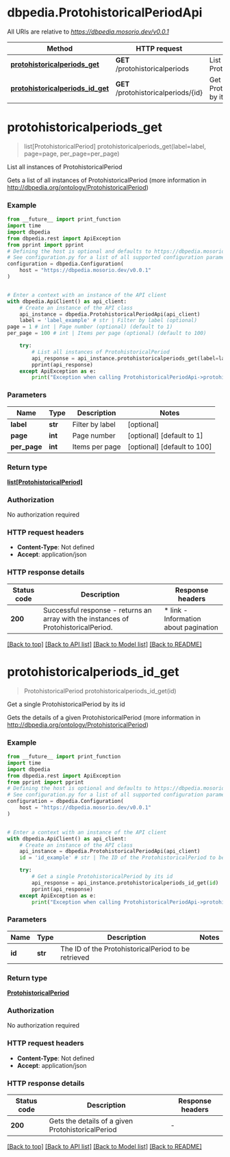 # dbpedia.ProtohistoricalPeriodApi

All URIs are relative to *https://dbpedia.mosorio.dev/v0.0.1*

Method | HTTP request | Description
------------- | ------------- | -------------
[**protohistoricalperiods_get**](ProtohistoricalPeriodApi.md#protohistoricalperiods_get) | **GET** /protohistoricalperiods | List all instances of ProtohistoricalPeriod
[**protohistoricalperiods_id_get**](ProtohistoricalPeriodApi.md#protohistoricalperiods_id_get) | **GET** /protohistoricalperiods/{id} | Get a single ProtohistoricalPeriod by its id


# **protohistoricalperiods_get**
> list[ProtohistoricalPeriod] protohistoricalperiods_get(label=label, page=page, per_page=per_page)

List all instances of ProtohistoricalPeriod

Gets a list of all instances of ProtohistoricalPeriod (more information in http://dbpedia.org/ontology/ProtohistoricalPeriod)

### Example

```python
from __future__ import print_function
import time
import dbpedia
from dbpedia.rest import ApiException
from pprint import pprint
# Defining the host is optional and defaults to https://dbpedia.mosorio.dev/v0.0.1
# See configuration.py for a list of all supported configuration parameters.
configuration = dbpedia.Configuration(
    host = "https://dbpedia.mosorio.dev/v0.0.1"
)


# Enter a context with an instance of the API client
with dbpedia.ApiClient() as api_client:
    # Create an instance of the API class
    api_instance = dbpedia.ProtohistoricalPeriodApi(api_client)
    label = 'label_example' # str | Filter by label (optional)
page = 1 # int | Page number (optional) (default to 1)
per_page = 100 # int | Items per page (optional) (default to 100)

    try:
        # List all instances of ProtohistoricalPeriod
        api_response = api_instance.protohistoricalperiods_get(label=label, page=page, per_page=per_page)
        pprint(api_response)
    except ApiException as e:
        print("Exception when calling ProtohistoricalPeriodApi->protohistoricalperiods_get: %s\n" % e)
```

### Parameters

Name | Type | Description  | Notes
------------- | ------------- | ------------- | -------------
 **label** | **str**| Filter by label | [optional] 
 **page** | **int**| Page number | [optional] [default to 1]
 **per_page** | **int**| Items per page | [optional] [default to 100]

### Return type

[**list[ProtohistoricalPeriod]**](ProtohistoricalPeriod.md)

### Authorization

No authorization required

### HTTP request headers

 - **Content-Type**: Not defined
 - **Accept**: application/json

### HTTP response details
| Status code | Description | Response headers |
|-------------|-------------|------------------|
**200** | Successful response - returns an array with the instances of ProtohistoricalPeriod. |  * link - Information about pagination <br>  |

[[Back to top]](#) [[Back to API list]](../README.md#documentation-for-api-endpoints) [[Back to Model list]](../README.md#documentation-for-models) [[Back to README]](../README.md)

# **protohistoricalperiods_id_get**
> ProtohistoricalPeriod protohistoricalperiods_id_get(id)

Get a single ProtohistoricalPeriod by its id

Gets the details of a given ProtohistoricalPeriod (more information in http://dbpedia.org/ontology/ProtohistoricalPeriod)

### Example

```python
from __future__ import print_function
import time
import dbpedia
from dbpedia.rest import ApiException
from pprint import pprint
# Defining the host is optional and defaults to https://dbpedia.mosorio.dev/v0.0.1
# See configuration.py for a list of all supported configuration parameters.
configuration = dbpedia.Configuration(
    host = "https://dbpedia.mosorio.dev/v0.0.1"
)


# Enter a context with an instance of the API client
with dbpedia.ApiClient() as api_client:
    # Create an instance of the API class
    api_instance = dbpedia.ProtohistoricalPeriodApi(api_client)
    id = 'id_example' # str | The ID of the ProtohistoricalPeriod to be retrieved

    try:
        # Get a single ProtohistoricalPeriod by its id
        api_response = api_instance.protohistoricalperiods_id_get(id)
        pprint(api_response)
    except ApiException as e:
        print("Exception when calling ProtohistoricalPeriodApi->protohistoricalperiods_id_get: %s\n" % e)
```

### Parameters

Name | Type | Description  | Notes
------------- | ------------- | ------------- | -------------
 **id** | **str**| The ID of the ProtohistoricalPeriod to be retrieved | 

### Return type

[**ProtohistoricalPeriod**](ProtohistoricalPeriod.md)

### Authorization

No authorization required

### HTTP request headers

 - **Content-Type**: Not defined
 - **Accept**: application/json

### HTTP response details
| Status code | Description | Response headers |
|-------------|-------------|------------------|
**200** | Gets the details of a given ProtohistoricalPeriod |  -  |

[[Back to top]](#) [[Back to API list]](../README.md#documentation-for-api-endpoints) [[Back to Model list]](../README.md#documentation-for-models) [[Back to README]](../README.md)


